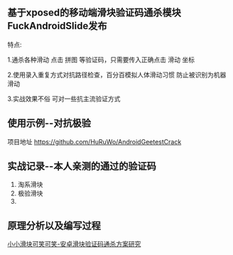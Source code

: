 
## 基于xposed的移动端滑块验证码通杀模块FuckAndroidSlide发布

特点:

1.通杀各种滑动 点击 拼图 等验证码，只需要传入正确点击 滑动 坐标

2.使用录入重复方式对抗路径检查，百分百模拟人体滑动习惯 防止被识别为机器滑动

3.实战效果不俗 可对一些抗主流验证方式


## 使用示例--对抗极验 

项目地址 https://github.com/HuRuWo/AndroidGeetestCrack



## 实战记录--本人亲测的通过的验证码

1. 淘系滑块
2. 极验滑块
3.

## 原理分析以及编写过程

[小小滑块可笑可笑-安卓滑块验证码通杀方案研究](https://www.huruwo.top/?s=%E5%B0%8F%E5%B0%8F%E6%BB%91%E5%9D%97)
